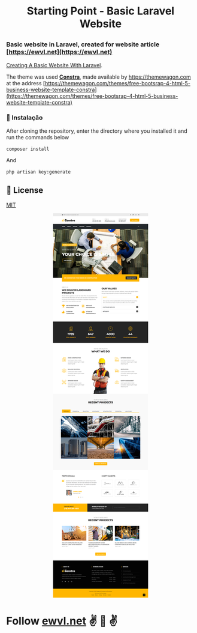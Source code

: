 # <p align="center">Starting Point - Basic Laravel Website</p>

### Basic website in Laravel, created for website article **[https://ewvl.net](https://ewvl.net)**

[Creating A Basic Website With Laravel](https://ewvl.net/posts/creating-a-basic-website-with-laravel-part-1).

The theme was used **[Constra](https://themewagon.com/themes/free-bootsrap-4-html-5-business-website-template-constra)**, made available by https://themewagon.com at the address
[https://themewagon.com/themes/free-bootsrap-4-html-5-business-website-template-constra](https://themewagon.com/themes/free-bootsrap-4-html-5-business-website-template-constra)

### 🔧 Instalação

After cloning the repository, enter the directory where you installed it and run the commands below

```
composer install
```

And

```
php artisan key:generate
```

## 📄 License

[MIT](./LICENSE.md)

<p align="center"><img src="./public/site/images/screen.jpg" alt="Screen"></p>

# Follow [ewvl.net](https://ewvl.net) ✌️ 👺 ✌️






